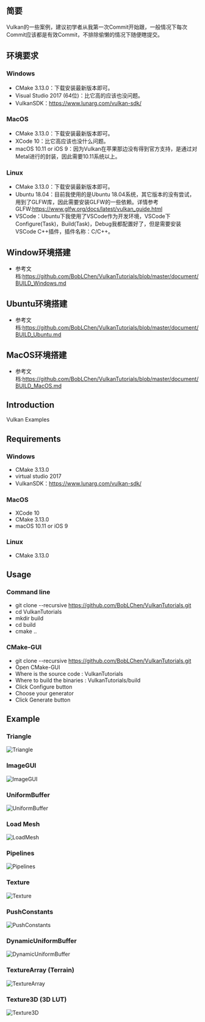 ## 简要
Vulkan的一些案例，建议初学者从我第一次Commit开始跟，一般情况下每次Commit应该都是有效Commit，不排除偷懒的情况下随便瞎提交。

## 环境要求
### Windows
- CMake 3.13.0：下载安装最新版本即可。
- Visual Studio 2017 (64位)：比它高的应该也没问题。
- VulkanSDK：https://www.lunarg.com/vulkan-sdk/

### MacOS
- CMake 3.13.0：下载安装最新版本即可。
- XCode 10：比它高应该也没什么问题。
- macOS 10.11 or iOS 9：因为Vulkan在苹果那边没有得到官方支持，是通过对Metal进行的封装，因此需要10.11系统以上。

### Linux
- CMake 3.13.0：下载安装最新版本即可。
- Ubuntu 18.04：目前我使用的是Ubuntu 18.04系统，其它版本的没有尝试，用到了GLFW库，因此需要安装GLFW的一些依赖。详情参考GLFW:https://www.glfw.org/docs/latest/vulkan_guide.html
- VSCode：Ubuntu下我使用了VSCode作为开发环境，VSCode下Configure(Task)，Build(Task)，Debug我都配置好了，但是需要安装VSCode C++插件，插件名称：C/C++。

## Window环境搭建
- 参考文档:https://github.com/BobLChen/VulkanTutorials/blob/master/document/BUILD_Windows.md

## Ubuntu环境搭建
- 参考文档:https://github.com/BobLChen/VulkanTutorials/blob/master/document/BUILD_Ubuntu.md

## MacOS环境搭建
- 参考文档:https://github.com/BobLChen/VulkanTutorials/blob/master/document/BUILD_MacOS.md
## Introduction
Vulkan Examples 

## Requirements
### Windows
- CMake 3.13.0
- virtual studio 2017
- VulkanSDK：https://www.lunarg.com/vulkan-sdk/

### MacOS
- XCode 10
- CMake 3.13.0
- macOS 10.11 or iOS 9

### Linux
- CMake 3.13.0

## Usage
### Command line
- git clone --recursive https://github.com/BobLChen/VulkanTutorials.git
- cd VulkanTutorials
- mkdir build
- cd build
- cmake ..

### CMake-GUI
- git clone --recursive https://github.com/BobLChen/VulkanTutorials.git
- Open CMake-GUI
- Where is the source code : VulkanTutorials
- Where to build the binaries : VulkanTutorials/build
- Click Configure button
- Choose your generator
- Click Generate button

## Example

### Triangle
![Triangle](https://raw.githubusercontent.com/BobLChen/VulkanTutorials/master/preview/2_Triangle.jpg)

### ImageGUI
![ImageGUI](https://raw.githubusercontent.com/BobLChen/VulkanTutorials/master/preview/6_ImageGUI.jpg)

### UniformBuffer
![UniformBuffer](https://raw.githubusercontent.com/BobLChen/VulkanTutorials/master/preview/7_UniformBuffer.jpg)

### Load Mesh
![LoadMesh](https://raw.githubusercontent.com/BobLChen/VulkanTutorials/master/preview/9_LoadMesh.jpg)

### Pipelines
![Pipelines](https://raw.githubusercontent.com/BobLChen/VulkanTutorials/master/preview/10_Pipelines.jpg)

### Texture
![Texture](https://raw.githubusercontent.com/BobLChen/VulkanTutorials/master/preview/11_Texture.jpg)

### PushConstants
![PushConstants](https://raw.githubusercontent.com/BobLChen/VulkanTutorials/master/preview/12_PushConstants.jpg)

### DynamicUniformBuffer
![DynamicUniformBuffer](https://raw.githubusercontent.com/BobLChen/VulkanTutorials/master/preview/13_DynamicUniformBuffer.jpg)

### TextureArray (Terrain)
![TextureArray](https://raw.githubusercontent.com/BobLChen/VulkanTutorials/master/preview/14_TextureArray.jpg)

### Texture3D (3D LUT)
![Texture3D](https://raw.githubusercontent.com/BobLChen/VulkanTutorials/master/preview/15_Texture3D.jpg)
